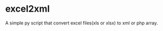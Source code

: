 excel2xml
=========

A simple py script that convert excel files(xls or xlsx) to xml or php array.

